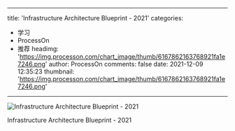 
---
title: 'Infrastructure Architecture Blueprint - 2021'
categories: 
 - 学习
 - ProcessOn
 - 推荐
headimg: 'https://img.processon.com/chart_image/thumb/6167862163768921fa1e7246.png'
author: ProcessOn
comments: false
date: 2021-12-09 12:35:23
thumbnail: 'https://img.processon.com/chart_image/thumb/6167862163768921fa1e7246.png'
---

<div>   
<img class="thumb" alt="Infrastructure Architecture Blueprint - 2021" src="https://img.processon.com/chart_image/thumb/6167862163768921fa1e7246.png" referrerpolicy="no-referrer">
<p>Infrastructure Architecture Blueprint - 2021</p>  
</div>
            